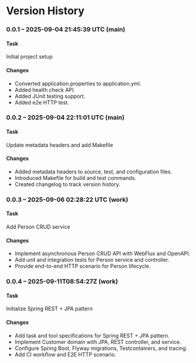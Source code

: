 # Version History

### 0.0.1 – 2025-09-04 21:45:39 UTC (main)

#### Task
Initial project setup

#### Changes
- Converted application.properties to application.yml.
- Added health check API.
- Added JUnit testing support.
- Added e2e HTTP test.

### 0.0.2 – 2025-09-04 22:11:01 UTC (main)

#### Task
Update metadata headers and add Makefile

#### Changes
- Added metadata headers to source, test, and configuration files.
- Introduced Makefile for build and test commands.
- Created changelog to track version history.

### 0.0.3 – 2025-09-06 02:28:22 UTC (work)

#### Task
Add Person CRUD service

#### Changes
- Implement asynchronous Person CRUD API with WebFlux and OpenAPI.
- Add unit and integration tests for Person service and controller.
- Provide end-to-end HTTP scenario for Person lifecycle.

### 0.0.4 – 2025-09-11T08:54:27Z (work)

#### Task
Initialize Spring REST + JPA pattern

#### Changes
- Add task and tool specifications for Spring REST + JPA pattern.
- Implement Customer domain with JPA, REST controller, and service.
- Configure Spring Boot, Flyway migrations, Testcontainers, and tracing.
- Add CI workflow and E2E HTTP scenario.
